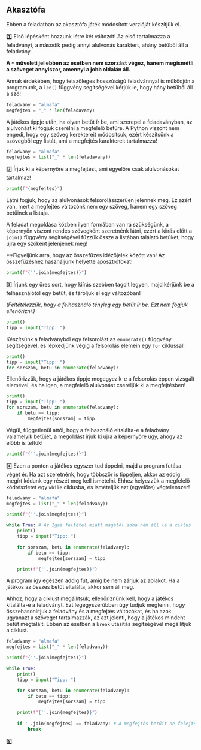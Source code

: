 ## Akasztófa

Ebben a feladatban az akasztófa játék módosított verzióját készítjük el.

1️⃣ Első lépésként hozzunk létre két változót! Az első tartalmazza a feladványt, a második pedig annyi alulvonás karaktert, ahány betűből áll a feladvány.

**A `*` műveleti jel ebben az esetben nem szorzást végez, hanem megismétli a szöveget annyiszor, amennyi a jobb oldalán áll.**

Annak érdekében, hogy tetszőleges hosszúságú feladvánnyal is működjön a programunk, a `len()` függvény segítségével kérjük le, hogy hány betűből áll a szó!

```python
feladvany = "almafa"
megfejtes = "_" * len(feladavany)
```

A játékos tippje után, ha olyan betűt ír be, ami szerepel a feladaványban, az alulvonást ki fogjuk cserélni a megfelelő betűre. A Python viszont nem engedi, hogy egy szöveg kerektereit módosítsuk, ezért készítsünk a szövegből egy listát, ami a megfejtés karaktereit tartalmazza!

```python
feladvany = "almafa"
megfejtes = list("_" * len(feladavany))
```

2️⃣ Írjuk ki a képernyőre a megfejtést, ami egyelőre csak alulvonásokat tartalmaz!

```python
print(f"{megfejtes}")
```

Látni fogjuk, hogy az alulvonások felsorolásszerűen jelennek meg. Ez azért van, mert a megfejtés változónk nem egy szöveg, hanem egy szöveg betűinek a listája.

A feladat megoldása közben ilyen formában van rá szükségünk, a képernyőn viszont rendes szövegként szeretnénk látni, ezért a kiírás előtt a `join()` függvény segítségével fűzzük össze a listában találató betűket, hogy újra egy szóként jelenjenek meg!

**Figyeljünk arra, hogy az összefűzés idézőjelek között van! Az összefűzéshez használjunk helyette aposztrófokat!

```python
print(f"{''.join(megfejtes)}")
```

3️⃣ Írjunk egy üres sort, hogy kiírás szebben tagolt legyen, majd kérjünk be a felhasználótól egy betűt, és tároljuk el egy változóban!

*(Feltételezzük, hogy a felhasználó tényleg egy betűt ír be. Ezt nem fogjuk ellenőrizni.)*

```python
print()
tipp = input("Tipp: ")
```

Készítsünk a feladványból egy felsorolást az `enumerate()` függvény segítségével, és lépkedjünk végig a felsorolás elemein egy `for` ciklussal!

```python
print()
tipp = input("Tipp: ")
for sorszam, betu in enumerate(feladvany):
```

Ellenőrizzük, hogy a játékos tippje megegyezik-e a felsorolás éppen vizsgált elemével, és ha igen, a megfelelő alulvonást cseréljük ki a megfejtésben!

```python
print()
tipp = input("Tipp: ")
for sorszam, betu in enumerate(feladvany):
    if betu == tipp:
        megfejtes[sorszam] = tipp
```

Végül, függetlenül attól, hogy a felhasználó eltalálta-e a feladvány valamelyik betűjét, a megoldást írjuk ki újra a képernyőre úgy, ahogy az előbb is tettük!

```python
print(f"{''.join(megfejtes)}")
```

4️⃣ Ezen a ponton a játékos egyszer tud tippelni, majd a program futása véget ér. Ha azt szeretnénk, hogy többször is tippeljen, akkor az eddig megírt kódunk egy részét meg kell ismételni. Ehhez helyezzük a megfelelő kódrészletet egy `while` ciklusba, és ismételjük azt (egyelőre) végtelenszer!

```python
feladvany = "almafa"
megfejtes = list("_" * len(feladvany))

print(f"{''.join(megfejtes)}")

while True: # Az Igaz feltétel miatt magától soha nem áll le a ciklus
    print()
    tipp = input("Tipp: ")

    for sorszam, betu in enumerate(feladvany):
        if betu == tipp:
            megfejtes[sorszam] = tipp

    print(f"{''.join(megfejtes)}")
```

A program így egészen addig fut, amíg be nem zárjuk az ablakot. Ha a játékos az összes betűt eltalálta, akkor sem áll meg.

Ahhoz, hogy a ciklust megállítsuk, ellenőriznünk kell, hogy a játékos kitalálta-e a feladványt. Ezt legegyszerűbben úgy tudjuk megtenni, hogy összehasonlítjuk a feladvány és a megfejtés változókat, és ha azok ugyanazt a szöveget tartalmazzák, az azt jelenti, hogy a játékos mindent betűt megtalált. Ebben az esetben a `break` utasítás segítségével megállítjuk a ciklust.

```python
feladvany = "almafa"
megfejtes = list("_" * len(feladvany))

print(f"{''.join(megfejtes)}")

while True:
    print()
    tipp = input("Tipp: ")

    for sorszam, betu in enumerate(feladvany):
        if betu == tipp:
            megfejtes[sorszam] = tipp

    print(f"{''.join(megfejtes)}")
    
    if ''.join(megfejtes) == feladvany: # A megfejtés betűit ne felejtsük el összefűzni!
        break
```

5️⃣ 
